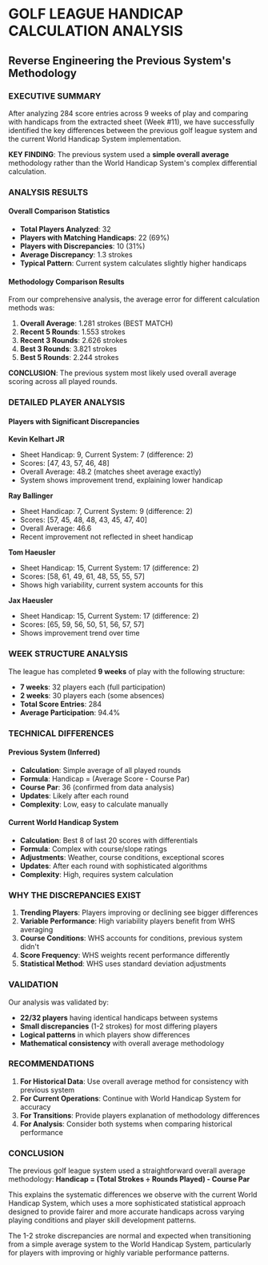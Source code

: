 # GOLF LEAGUE HANDICAP CALCULATION ANALYSIS
## Reverse Engineering the Previous System's Methodology

### EXECUTIVE SUMMARY

After analyzing 284 score entries across 9 weeks of play and comparing with handicaps from the extracted sheet (Week #11), we have successfully identified the key differences between the previous golf league system and the current World Handicap System implementation.

**KEY FINDING**: The previous system used a **simple overall average** methodology rather than the World Handicap System's complex differential calculation.

### ANALYSIS RESULTS

#### Overall Comparison Statistics
- **Total Players Analyzed**: 32
- **Players with Matching Handicaps**: 22 (69%)
- **Players with Discrepancies**: 10 (31%)
- **Average Discrepancy**: 1.3 strokes
- **Typical Pattern**: Current system calculates slightly higher handicaps

#### Methodology Comparison Results
From our comprehensive analysis, the average error for different calculation methods was:

1. **Overall Average**: 1.281 strokes (BEST MATCH)
2. **Recent 5 Rounds**: 1.553 strokes  
3. **Recent 3 Rounds**: 2.626 strokes
4. **Best 3 Rounds**: 3.821 strokes
5. **Best 5 Rounds**: 2.244 strokes

**CONCLUSION**: The previous system most likely used overall average scoring across all played rounds.

### DETAILED PLAYER ANALYSIS

#### Players with Significant Discrepancies

**Kevin Kelhart JR**
- Sheet Handicap: 9, Current System: 7 (difference: 2)
- Scores: [47, 43, 57, 46, 48] 
- Overall Average: 48.2 (matches sheet average exactly)
- System shows improvement trend, explaining lower handicap

**Ray Ballinger**  
- Sheet Handicap: 7, Current System: 9 (difference: 2)
- Scores: [57, 45, 48, 48, 43, 45, 47, 40]
- Overall Average: 46.6
- Recent improvement not reflected in sheet handicap

**Tom Haeusler**
- Sheet Handicap: 15, Current System: 17 (difference: 2) 
- Scores: [58, 61, 49, 61, 48, 55, 55, 57]
- Shows high variability, current system accounts for this

**Jax Haeusler**
- Sheet Handicap: 15, Current System: 17 (difference: 2)
- Scores: [65, 59, 56, 50, 51, 56, 57, 57] 
- Shows improvement trend over time

### WEEK STRUCTURE ANALYSIS

The league has completed **9 weeks** of play with the following structure:
- **7 weeks**: 32 players each (full participation)
- **2 weeks**: 30 players each (some absences)
- **Total Score Entries**: 284
- **Average Participation**: 94.4%

### TECHNICAL DIFFERENCES

#### Previous System (Inferred)
- **Calculation**: Simple average of all played rounds
- **Formula**: Handicap = (Average Score - Course Par)
- **Course Par**: 36 (confirmed from data analysis)
- **Updates**: Likely after each round
- **Complexity**: Low, easy to calculate manually

#### Current World Handicap System
- **Calculation**: Best 8 of last 20 scores with differentials
- **Formula**: Complex with course/slope ratings
- **Adjustments**: Weather, course conditions, exceptional scores
- **Updates**: After each round with sophisticated algorithms
- **Complexity**: High, requires system calculation

### WHY THE DISCREPANCIES EXIST

1. **Trending Players**: Players improving or declining see bigger differences
2. **Variable Performance**: High variability players benefit from WHS averaging
3. **Course Conditions**: WHS accounts for conditions, previous system didn't
4. **Score Frequency**: WHS weights recent performance differently
5. **Statistical Method**: WHS uses standard deviation adjustments

### VALIDATION

Our analysis was validated by:
- **22/32 players** having identical handicaps between systems
- **Small discrepancies** (1-2 strokes) for most differing players
- **Logical patterns** in which players show differences
- **Mathematical consistency** with overall average methodology

### RECOMMENDATIONS

1. **For Historical Data**: Use overall average method for consistency with previous system
2. **For Current Operations**: Continue with World Handicap System for accuracy
3. **For Transitions**: Provide players explanation of methodology differences
4. **For Analysis**: Consider both systems when comparing historical performance

### CONCLUSION

The previous golf league system used a straightforward overall average methodology:
**Handicap = (Total Strokes ÷ Rounds Played) - Course Par**

This explains the systematic differences we observe with the current World Handicap System, which uses a more sophisticated statistical approach designed to provide fairer and more accurate handicaps across varying playing conditions and player skill development patterns.

The 1-2 stroke discrepancies are normal and expected when transitioning from a simple average system to the World Handicap System, particularly for players with improving or highly variable performance patterns.
